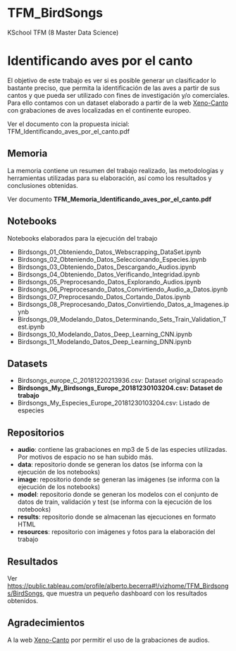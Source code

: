 # TFM_BirdSongs
KSchool TFM (8 Master Data Science)

Identificando aves por el canto
=======

El objetivo de este trabajo es ver si es posible generar un clasificador lo bastante preciso, que permita la identificación de las aves a partir de sus cantos y que pueda ser utilizado con fines de investigación y/o comerciales. Para ello contamos con un dataset elaborado a partir de la web [Xeno-Canto](https://www.xeno-canto.org) con grabaciones de aves localizadas en el continente europeo.

Ver el documento con la propuesta inicial: TFM_Identificando_aves_por_el_canto.pdf

Memoria
-------------

La memoria contiene un resumen del trabajo realizado, las metodologías y herramientas utilizadas para su elaboración, así como los resultados y conclusiones obtenidas.

Ver documento **TFM_Memoria_Identificando_aves_por_el_canto.pdf**


Notebooks
-----------------------
Notebooks elaborados para la ejecución del trabajo

* Birdsongs_01_Obteniendo_Datos_Webscrapping_DataSet.ipynb
* Birdsongs_02_Obteniendo_Datos_Seleccionando_Especies.ipynb
* Birdsongs_03_Obteniendo_Datos_Descargando_Audios.ipynb
* Birdsongs_04_Obteniendo_Datos_Verificando_Integridad.ipynb
* Birdsongs_05_Preprocesando_Datos_Explorando_Audios.ipynb
* Birdsongs_06_Preprocesando_Datos_Convirtiendo_Audio_a_Datos.ipynb
* Birdsongs_07_Preprocesando_Datos_Cortando_Datos.ipynb
* Birdsongs_08_Preprocesando_Datos_Convirtiendo_Datos_a_Imagenes.ipynb
* Birdsongs_09_Modelando_Datos_Determinando_Sets_Train_Validation_Test.ipynb
* Birdsongs_10_Modelando_Datos_Deep_Learning_CNN.ipynb
* Birdsongs_11_Modelando_Datos_Deep_Learning_DNN.ipynb

Datasets
-----------------------
* Birdsongs_europe_C_20181220213936.csv: Dataset original scrapeado 
* **Birdsongs_My_Birdsongs_Europe_20181230103204.csv: Dataset de trabajo**
* Birdsongs_My_Especies_Europe_20181230103204.csv: Listado de especies


Repositorios
-----------------------

* **audio**: contiene las grabaciones en mp3 de 5 de las especies utilizadas. Por motivos de espacio no se han subido más.
* **data**: repositorio donde se generan los datos (se informa con la ejecución de los notebooks)
* **image**: repositorio donde se generan las imágenes (se informa con la ejecución de los notebooks)
* **model**: repositorio donde se generan los modelos con el conjunto de datos de train, validación y test (se informa con la ejecución de los notebooks)
* **results**: repositorio donde se almacenan las ejecuciones en formato HTML
* **resources**: repositorio con imágenes y fotos para la elaboración del trabajo

Resultados
-----------------------

Ver https://public.tableau.com/profile/alberto.becerra#!/vizhome/TFM_Birdsongs/BirdSongs, que muestra un pequeño dashboard con los resultados obtenidos.

Agradecimientos
-----------------------

A la web [Xeno-Canto](https://www.xeno-canto.org) por permitir el uso de la grabaciones de audios.



